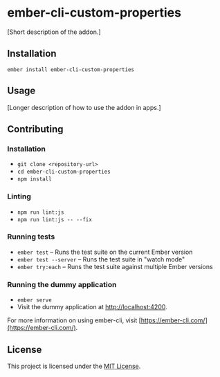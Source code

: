 ember-cli-custom-properties
==============================================================================

[Short description of the addon.]

Installation
------------------------------------------------------------------------------

```
ember install ember-cli-custom-properties
```


Usage
------------------------------------------------------------------------------

[Longer description of how to use the addon in apps.]


Contributing
------------------------------------------------------------------------------

### Installation

* `git clone <repository-url>`
* `cd ember-cli-custom-properties`
* `npm install`

### Linting

* `npm run lint:js`
* `npm run lint:js -- --fix`

### Running tests

* `ember test` – Runs the test suite on the current Ember version
* `ember test --server` – Runs the test suite in "watch mode"
* `ember try:each` – Runs the test suite against multiple Ember versions

### Running the dummy application

* `ember serve`
* Visit the dummy application at [http://localhost:4200](http://localhost:4200).

For more information on using ember-cli, visit [https://ember-cli.com/](https://ember-cli.com/).

License
------------------------------------------------------------------------------

This project is licensed under the [MIT License](LICENSE.md).
